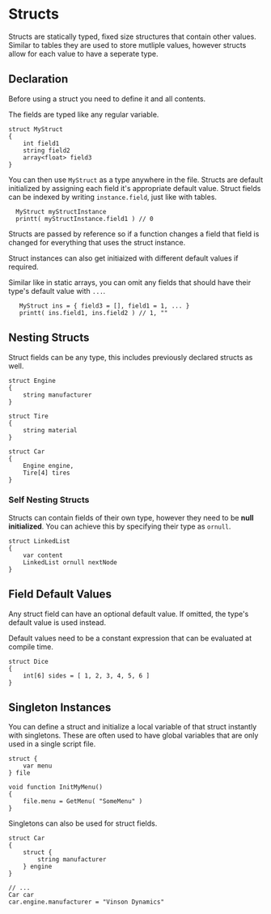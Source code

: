 # Structs

Structs are statically typed, fixed size structures that contain other values. Similar to tables they are used to store mutliple values, however structs allow for each value to have a seperate type.

## Declaration

Before using a struct you need to define it and all contents.

The fields are typed like any regular variable.

```squirrel
struct MyStruct
{
    int field1
    string field2
    array<float> field3
}
```

You can then use `MyStruct` as a type anywhere in the file.
Structs are default initialized by assigning each field it's appropriate default value.
Struct fields can be indexed by writing `instance.field`, just like with tables.

```squirrel
  MyStruct myStructInstance
  printt( myStructInstance.field1 ) // 0
```

Structs are passed by reference so if a function changes a field that field is changed for everything that uses the struct instance.

Struct instances can also get initiaized with different default values if required.

Similar like in static arrays, you can omit any fields that should have their type's default value with `...`.

```squirrel
   MyStruct ins = { field3 = [], field1 = 1, ... }
   printt( ins.field1, ins.field2 ) // 1, ""
```

## Nesting Structs

Struct fields can be any type, this includes previously declared structs as well.

```squirrel
struct Engine
{
    string manufacturer
}

struct Tire
{
    string material
}

struct Car
{
    Engine engine,
    Tire[4] tires
}
```

### Self Nesting Structs

Structs can contain fields of their own type, however they need to be **null initialized**. You can achieve this by specifying their type as `ornull`.

```squirrel
struct LinkedList
{
    var content
    LinkedList ornull nextNode
}
```

## Field Default Values

Any struct field can have an optional default value. If omitted, the type's default value is used instead.

Default values need to be a constant expression that can be evaluated at compile time.

```squirrel
struct Dice
{
    int[6] sides = [ 1, 2, 3, 4, 5, 6 ]
}
```

## Singleton Instances

You can define a struct and initialize a local variable of that struct instantly with singletons. These are often used to have global variables that are only used in a single script file.

```squirrel
struct {
    var menu
} file

void function InitMyMenu()
{
    file.menu = GetMenu( "SomeMenu" )
}
```

Singletons can also be used for struct fields.

```squirrel
struct Car
{
    struct {
        string manufacturer
    } engine
}

// ...
Car car
car.engine.manufacturer = "Vinson Dynamics"
```

